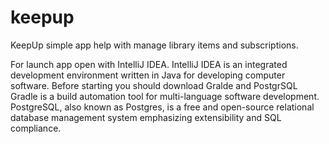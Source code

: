 # keepup
KeepUp simple app help with manage library items and subscriptions.

For launch app open with IntelliJ IDEA.
IntelliJ IDEA is an integrated development environment written in Java for developing computer software.
Before starting you should download Gralde and PostgrSQL
Gradle is a build automation tool for multi-language software development. 
PostgreSQL, also known as Postgres, is a free and open-source relational database management system emphasizing extensibility and SQL compliance.
